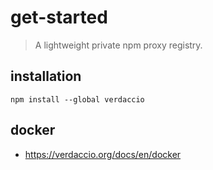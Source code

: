 # get-started
> A lightweight private npm proxy registry. 

## installation
```shell
npm install --global verdaccio
```

## docker
- https://verdaccio.org/docs/en/docker

